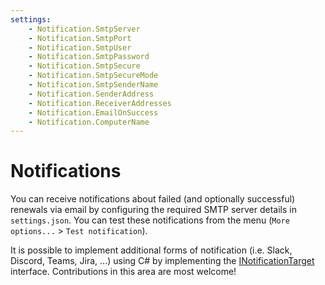 ```yaml
---
settings:
    - Notification.SmtpServer
    - Notification.SmtpPort
    - Notification.SmtpUser
    - Notification.SmtpPassword
    - Notification.SmtpSecure
    - Notification.SmtpSecureMode
    - Notification.SmtpSenderName
    - Notification.SenderAddress
    - Notification.ReceiverAddresses
    - Notification.EmailOnSuccess
    - Notification.ComputerName
---
```

# Notifications
You can receive notifications about failed (and optionally successful) renewals via email by configuring the required SMTP server details in `settings.json`. You can test these notifications from the menu (`More options...` > `Test notification`).

<div class="callout-block callout-block-success pb-1 mt-3">
    <div class="content">
        <p>It is possible to implement additional forms of notification (i.e. Slack, Discord, Teams, Jira, ...) using C# by implementing the <a href="https://github.com/simple-acme/simple-acme/blob/master/src/main.lib/Services/Interfaces/INotificationTarget.cs">INotificationTarget</a> interface. Contributions in this area are most welcome!</p>
    </div>
</div>
